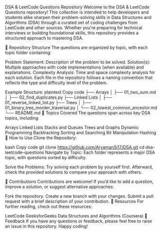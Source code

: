 DSA & LeetCode Questions Repository
Welcome to the DSA & LeetCode Questions repository! This collection is intended to help developers and students alike sharpen their problem-solving skills in Data Structures and Algorithms (DSA) through a curated set of coding challenges from LeetCode and other sources. Whether you're preparing for technical interviews or building foundational skills, this repository provides a structured approach to mastering DSA.

📂 Repository Structure
The questions are organized by topic, with each topic folder containing:

Problem Statement: Description of the problem to be solved.
Solution(s): Multiple approaches with code implementations (when available) and explanations.
Complexity Analysis: Time and space complexity analysis for each solution.
Each file in the repository follows a naming convention that reflects the type and difficulty level of the problem.

Example Structure:
plaintext
Copy code
├── Arrays
│   ├── 01_two_sum.md
│   ├── 02_find_duplicates.py
├── Linked Lists
│   ├── 01_reverse_linked_list.py
├── Trees
│   ├── 01_binary_tree_inorder_traversal.py
│   └── 02_lowest_common_ancestor.md
└── README.md
📌 Topics Covered
The questions span across key DSA topics, including:

Arrays
Linked Lists
Stacks and Queues
Trees and Graphs
Dynamic Programming
Backtracking
Sorting and Searching
Bit Manipulation
Hashing
🚀 How to Use
Clone the Repository:

bash
Copy code
git clone https://github.com/AryamanSi17/DSA.git
cd dsa-leetcode-questions
Navigate by Topic: Each folder represents a major DSA topic, with questions sorted by difficulty.

Solve the Problems: Try solving each problem by yourself first. Afterward, check the provided solutions to compare your approach with others.

📝 Contributions
Contributions are welcome! If you’d like to add a question, improve a solution, or suggest alternative approaches:

Fork the repository.
Create a new branch with your changes.
Submit a pull request with a brief description of your contribution.
📖 Resources
For further reading, check out these resources:

LeetCode
GeeksforGeeks
Data Structures and Algorithms (Coursera)
💬 Feedback
If you have any questions or feedback, please feel free to raise an issue in this repository. Happy coding!

